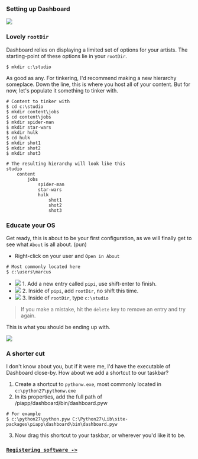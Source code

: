 ### Setting up Dashboard

![](https://dl.dropbox.com/s/lhz9qa3qlmmheue/videoplaceholder.png)

### Lovely `rootDir`

Dashboard relies on displaying a limited set of options for your artists. The starting-point of these options lie in your `rootDir`.

```
$ mkdir c:\studio
```

As good as any. For tinkering, I'd recommend making a new hierarchy someplace. Down the line, this is where you host all of your content. But for now, let's populate it something to tinker with.

```
# Content to tinker with
$ cd c:\studio
$ mkdir content\jobs
$ cd content\jobs
$ mkdir spider-man
$ mkdir star-wars
$ mkdir hulk
$ cd hulk
$ mkdir shot1
$ mkdir shot2
$ mkdir shot3

# The resulting hierarchy will look like this
studio
	content
		jobs
			spider-man
			star-wars
			hulk
				shot1
				shot2
				shot3
```

### Educate your OS


Get ready, this is about to be your first configuration, as we will finally get to see what `About` is all about. (pun)

* Right-click on your user and `Open in About`

```
# Most commonly located here
$ c:\users\marcus
```

- ![][metadata-pipi] 1. Add a new entry called `pipi`, use shift-enter to finish. 
- ![][metadata-rootdir] 2. Inside of `pipi`, add `rootDir`, no shift this time. 
- ![][metadata-studio] 3. Inside of `rootDir`, type `c:\studio`

> If you make a mistake, hit the `delete` key to remove an entry and try again.

This is what you should be ending up with.

![](https://dl.dropbox.com/s/qxutdk19croorax/rootDir.png)

### A shorter cut

I don't know about you, but if it were me, I'd have the executable of Dashboard close-by. How about we add a shortcut to our taskbar?

1. Create a shortcut to `pythonw.exe`, most commonly located in `c:\python27\pythonw.exe`
2. In its properties, add the full path of /piapp/dashboard/bin/dashboard.pyw

```
# For example
$ c:\python27\python.pyw C:\Python27\Lib\site-packages\piapp\dashboard\bin\dashboard.pyw
```

3. Now drag this shortcut to your taskbar, or wherever you'd like it to be.

### [`Registering software ->`](../registering-software)

[metadata-pipi]: https://dl.dropbox.com/s/v3vc7a8p6mi2euu/metadata-pipi.png
[metadata-rootdir]: https://dl.dropbox.com/s/kde00zqccwfj15a/metadata-rootdir.png
[metadata-studio]: https://dl.dropbox.com/s/yief4pt7fiw42f3/metadata-studio.png
[PATH]: ../../installation/adding-to-path